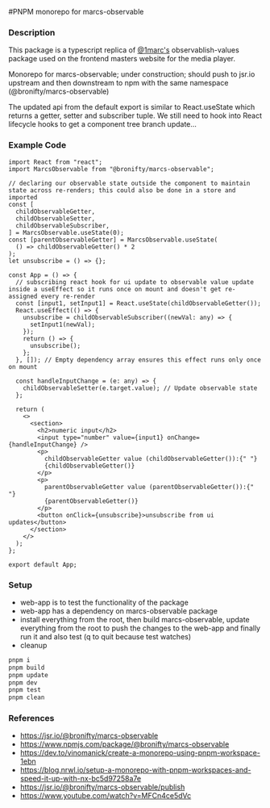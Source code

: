 #PNPM monorepo for marcs-observable

### Description

This package is a typescript replica of [@1marc's](https://x.com/1Marc) observablish-values package used on the frontend masters website for the media player.

Monorepo for marcs-observable; under construction; should push to jsr.io upstream and then downstream to npm with the same namespace (@bronifty/marcs-observable)

The updated api from the default export is similar to React.useState which returns a getter, setter and subscriber tuple. We still need to hook into React lifecycle hooks to get a component tree branch update...

### Example Code

```tsx
import React from "react";
import MarcsObservable from "@bronifty/marcs-observable";

// declaring our observable state outside the component to maintain state across re-renders; this could also be done in a store and imported
const [
  childObservableGetter,
  childObservableSetter,
  childObservableSubscriber,
] = MarcsObservable.useState(0);
const [parentObservableGetter] = MarcsObservable.useState(
  () => childObservableGetter() * 2
);
let unsubscribe = () => {};

const App = () => {
  // subscribing react hook for ui update to observable value update inside a useEffect so it runs once on mount and doesn't get re-assigned every re-render
  const [input1, setInput1] = React.useState(childObservableGetter());
  React.useEffect(() => {
    unsubscribe = childObservableSubscriber((newVal: any) => {
      setInput1(newVal);
    });
    return () => {
      unsubscribe();
    };
  }, []); // Empty dependency array ensures this effect runs only once on mount

  const handleInputChange = (e: any) => {
    childObservableSetter(e.target.value); // Update observable state
  };

  return (
    <>
      <section>
        <h2>numeric input</h2>
        <input type="number" value={input1} onChange={handleInputChange} />
        <p>
          childObservableGetter value (childObservableGetter()):{" "}
          {childObservableGetter()}
        </p>
        <p>
          parentObservableGetter value (parentObservableGetter()):{" "}
          {parentObservableGetter()}
        </p>
        <button onClick={unsubscribe}>unsubscribe from ui updates</button>
      </section>
    </>
  );
};

export default App;
```

### Setup

- web-app is to test the functionality of the package
- web-app has a dependency on marcs-observable package
- install everything from the root, then build marcs-observable, update everything from the root to push the changes to the web-app and finally run it and also test (q to quit because test watches)
- cleanup

```sh
pnpm i
pnpm build
pnpm update
pnpm dev
pnpm test
pnpm clean
```

### References

- https://jsr.io/@bronifty/marcs-observable
- https://www.npmjs.com/package/@bronifty/marcs-observable
- https://dev.to/vinomanick/create-a-monorepo-using-pnpm-workspace-1ebn
- https://blog.nrwl.io/setup-a-monorepo-with-pnpm-workspaces-and-speed-it-up-with-nx-bc5d97258a7e
- https://jsr.io/@bronifty/marcs-observable/publish
- https://www.youtube.com/watch?v=MFCn4ce5dVc
